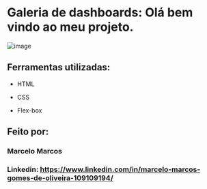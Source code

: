 # Galeria de dashboards: Olá bem vindo ao meu projeto.

![image](https://flic.kr/p/2pT51sW)


## Ferramentas utilizadas:

* HTML

* CSS

* Flex-box

## Feito por:

### Marcelo Marcos

### Linkedin: https://www.linkedin.com/in/marcelo-marcos-gomes-de-oliveira-109109194/
